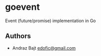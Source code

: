 goevent
=======

Event (future/promise) implementation in Go

## Authors

* Andraz Bajt <edofic@gmail.com>
